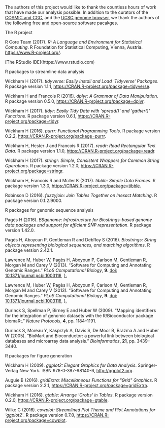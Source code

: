 The authors of this project would like to thank the countless hours of work that have made our analysis possible. In addition to the curators of the [COSMIC and CGC](https://doi.org/10.1093/nar/gkw1121), and the [UCSC genome browser](https://genome.ucsc.edu), we thank the authors of the following free and open-source software pacakges.

The R project

<p>
R Core Team (2017). <em>R: A Language and Environment for Statistical Computing</em>. R Foundation for Statistical Computing, Vienna, Austria. <a href="https://www.R-project.org/">https://www.R-project.org/</a>.
</p>
[The RStudio IDE](https://www.rstudio.com)

R packages to streamline data analysis

<p>
Wickham H (2017). <em>tidyverse: Easily Install and Load 'Tidyverse' Packages</em>. R package version 1.1.1, <a href="https://CRAN.R-project.org/package=tidyverse">https://CRAN.R-project.org/package=tidyverse</a>.
</p>
<p>
Wickham H and Francois R (2016). <em>dplyr: A Grammar of Data Manipulation</em>. R package version 0.5.0, <a href="https://CRAN.R-project.org/package=dplyr">https://CRAN.R-project.org/package=dplyr</a>.
</p>
<p>
Wickham H (2017). <em>tidyr: Easily Tidy Data with 'spread()' and 'gather()' Functions</em>. R package version 0.6.1, <a href="https://CRAN.R-project.org/package=tidyr">https://CRAN.R-project.org/package=tidyr</a>.
</p>
<p>
Wickham H (2016). <em>purrr: Functional Programming Tools</em>. R package version 0.2.2, <a href="https://CRAN.R-project.org/package=purrr">https://CRAN.R-project.org/package=purrr</a>.
</p>
<p>
Wickham H, Hester J and Francois R (2017). <em>readr: Read Rectangular Text Data</em>. R package version 1.1.0, <a href="https://CRAN.R-project.org/package=readr">https://CRAN.R-project.org/package=readr</a>.
</p>
<p>
Wickham H (2017). <em>stringr: Simple, Consistent Wrappers for Common String Operations</em>. R package version 1.2.0, <a href="https://CRAN.R-project.org/package=stringr">https://CRAN.R-project.org/package=stringr</a>.
</p>
<p>
Wickham H, Francois R and Müller K (2017). <em>tibble: Simple Data Frames</em>. R package version 1.3.0, <a href="https://CRAN.R-project.org/package=tibble">https://CRAN.R-project.org/package=tibble</a>.
</p>
<p>
Robinson D (2016). <em>fuzzyjoin: Join Tables Together on Inexact Matching</em>. R package version 0.1.2.9000.
</p>
R packages for genomic sequence analysis

<p>
Pagès H (2016). <em>BSgenome: Infrastructure for Biostrings-based genome data packages and support for efficient SNP representation</em>. R package version 1.42.0.
</p>
<p>
Pagès H, Aboyoun P, Gentleman R and DebRoy S (2016). <em>Biostrings: String objects representing biological sequences, and matching algorithms</em>. R package version 2.42.1.
</p>
<p>
Lawrence M, Huber W, Pagès H, Aboyoun P, Carlson M, Gentleman R, Morgan M and Carey V (2013). “Software for Computing and Annotating Genomic Ranges.” <em>PLoS Computational Biology</em>, <b>9</b>. <a href="http://doi.org/10.1371/journal.pcbi.1003118">doi: 10.1371/journal.pcbi.1003118</a>, <a href="http://www.ploscompbiol.org/article/info%3Adoi%2F10.1371%2Fjournal.pcbi.1003118}."><http://www.ploscompbiol.org/article/info%3Adoi%2F10.1371%2Fjournal.pcbi.1003118>}.</a>
</p>
<p>
Lawrence M, Huber W, Pagès H, Aboyoun P, Carlson M, Gentleman R, Morgan M and Carey V (2013). “Software for Computing and Annotating Genomic Ranges.” <em>PLoS Computational Biology</em>, <b>9</b>. <a href="http://doi.org/10.1371/journal.pcbi.1003118">doi: 10.1371/journal.pcbi.1003118</a>, <a href="http://www.ploscompbiol.org/article/info%3Adoi%2F10.1371%2Fjournal.pcbi.1003118}."><http://www.ploscompbiol.org/article/info%3Adoi%2F10.1371%2Fjournal.pcbi.1003118>}.</a>
</p>
<p>
Durinck S, Spellman P, Birney E and Huber W (2009). “Mapping identifiers for the integration of genomic datasets with the R/Bioconductor package biomaRt.” <em>Nature Protocols</em>, <b>4</b>, pp. 1184–1191.
</p>
<p>
Durinck S, Moreau Y, Kasprzyk A, Davis S, De Moor B, Brazma A and Huber W (2005). “BioMart and Bioconductor: a powerful link between biological databases and microarray data analysis.” <em>Bioinformatics</em>, <b>21</b>, pp. 3439–3440.
</p>
R packages for figure generation

<p>
Wickham H (2009). <em>ggplot2: Elegant Graphics for Data Analysis</em>. Springer-Verlag New York. ISBN 978-0-387-98140-6, <a href="http://ggplot2.org">http://ggplot2.org</a>.
</p>
<p>
Auguie B (2016). <em>gridExtra: Miscellaneous Functions for "Grid" Graphics</em>. R package version 2.2.1, <a href="https://CRAN.R-project.org/package=gridExtra">https://CRAN.R-project.org/package=gridExtra</a>.
</p>
<p>
Wickham H (2016). <em>gtable: Arrange 'Grobs' in Tables</em>. R package version 0.2.0, <a href="https://CRAN.R-project.org/package=gtable">https://CRAN.R-project.org/package=gtable</a>.
</p>
<p>
Wilke C (2016). <em>cowplot: Streamlined Plot Theme and Plot Annotations for 'ggplot2'</em>. R package version 0.7.0, <a href="https://CRAN.R-project.org/package=cowplot">https://CRAN.R-project.org/package=cowplot</a>.
</p>
